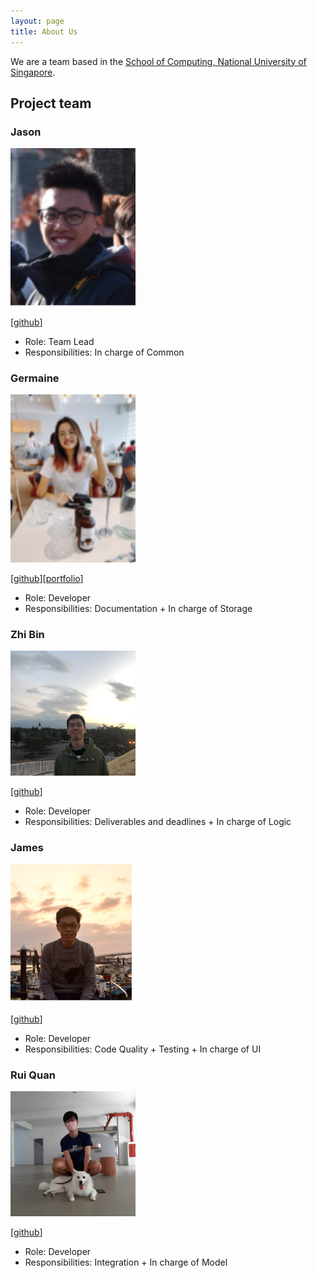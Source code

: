 ```yaml
---
layout: page
title: About Us
---
```


We are a team based in the [School of Computing, National University of Singapore](http://www.comp.nus.edu.sg).

## Project team

### Jason

<img src="images/jason-ng-zq99.png" width="200px">

[[github](https://github.com/jason-ng-zq99)]

* Role: Team Lead
* Responsibilities: In charge of Common

### Germaine

<img src="images/driip-ddrop.png" width="200px">

[[github](https://github.com/driip-ddrop)][[portfolio](team/germaineseah.md)]

* Role: Developer
* Responsibilities: Documentation + In charge of Storage

### Zhi Bin

<img src="images/czhi-bin.png" width="200px">

[[github](https://github.com/czhi-bin)]

* Role: Developer
* Responsibilities: Deliverables and deadlines + In charge of Logic

### James

<img src="images/james-kua.png" width="200px">

[[github](https://github.com/James-Kua)]

* Role: Developer
* Responsibilities: Code Quality + Testing + In charge of UI

### Rui Quan

<img src="images/tanruiquan.png" width="200px">

[[github](https://github.com/tanruiquan)]

* Role: Developer
* Responsibilities: Integration + In charge of Model
